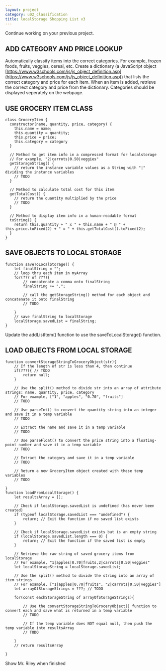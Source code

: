 ```yaml
---
layout: project
category: u02_classification
title: localStorage Shopping List v3
---
```


Continue working on your previous project.


## ADD CATEGORY AND PRICE LOOKUP

Automatically classify items into the correct categories. For example, frozen foods, fruits, veggies, cereal, etc. Create a dictionary (a JavaScript object [https://www.w3schools.com/js/js_object_definition.asp](https://www.w3schools.com/js/js_object_definition.asp)) that lists the correct category and price for each item. When an item is added, retrieve the correct category and price from the dictionary. Categories should be displayed seperately on the webpage.


## USE GROCERY ITEM CLASS

```
class GroceryItem {
  constructor(name, quantity, price, category) {
    this.name = name;
    this.quantity = quantity;
    this.price = price;
    this.category = category
  }

  // Method to get item info in a compressed format for localstorage
  // For example, "2|carrots|0.50|veggies"
  getStorageString() {
    // return the instance variable values as a String with "|" dividing the instance variables
    // TODO
  }

  // Method to calculate total cost for this item
  getTotalCost() {
    // return the quantity multiplied by the price
    // TODO
  }

  // Method to display item info in a human-readable format
  toString() {
    return this.quantity + " x " + this.name + " @ " + this.price.toFixed(2) + " = " + this.getTotalCost().toFixed(2);
  }
}
```

## SAVE OBJECTS TO LOCAL STORAGE

```
function saveToLocalStorage() {
    let finalString = "";
    // loop thru each item in myArray
    for(??? of ???){
        // concatenate a comma onto finalString
        finalString += ",";

        // call the getStorageString() method for each object and concatenate it onto finalString
        // TODO

    }
    // save finalString to localStorage
    localStorage.savedList = finalString;
}
```

Update the addListItem() function to use the saveToLocalStorage() function.


## LOAD OBJECTS FROM LOCAL STORAGE

```
function convertStorageStringToGroceryObject(str){
    // If the length of str is less than 4, then continue
    if(???){ // TODO
        return null;
    }

    // Use the split() method to divide str into an array of attribute strings: name, quantity, price, category
    // For example, ["1", "apples", "0.70", "fruits"]
    // TODO

    // Use parseInt() to convert the quantity string into an integer and save it in a temp variable
    // TODO

    // Extract the name and save it in a temp variable
    // TODO

    // Use parseFloat() to convert the price string into a floating-point number and save it in a temp variable
    // TODO

    // Extract the category and save it in a temp variable
    // TODO

    // Return a new GroceryItem object created with these temp variables
    // TODO

}
function loadFromLocalStorage() {
    let resultsArray = [];

    // Check if localStorage.savedList is undefined (has never been created)
    if (typeof localStorage.savedList === "undefined") {
        return; // Exit the function if no saved list exists
    }

    // Check if localStorage.savedList exists but is an empty string
    if (localStorage.savedList.length === 0) {
        return; // Exit the function if the saved list is empty
    }

    // Retrieve the raw string of saved grocery items from localStorage
    // For example, "1|apples|0.70|fruits,2|carrots|0.50|veggies" 
    let localStorageString = localStorage.savedList;

    // Use the split() method to divide the string into an array of item strings
    // For example, ["1|apples|0.70|fruits", "2|carrots|0.50|veggies"]
    let arrayOfStorageStrings = ???; // TODO

    for(const eachStorageString of arrayOfStorageStrings){
        
        // Use the convertStorageStringToGroceryObject() function to convert each and save what is returned in a temp variable
        // TODO

        // If the temp variable does NOT equal null, then push the temp variable into resultsArray
        // TODO
        
    }
    // return resultsArray
    
}

```





Show Mr. Riley when finished